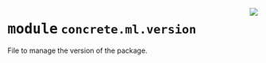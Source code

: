 <!-- markdownlint-disable -->

<a href="https://github.com/zama-ai/concrete-ml/tree/release/0.5.x/src/concrete/ml/version.py#L0"><img align="right" style="float:right;" src="https://img.shields.io/badge/-source-cccccc?style=flat-square"></a>

# <kbd>module</kbd> `concrete.ml.version`

File to manage the version of the package.
